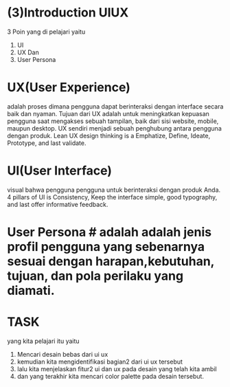 # (3)Introduction UIUX
3 Poin yang di pelajari yaitu 
1. UI
2. UX Dan 
3. User Persona

# UX(User Experience) #
adalah proses dimana pengguna dapat berinteraksi dengan interface secara baik dan nyaman. 
Tujuan dari UX adalah untuk meningkatkan kepuasan pengguna saat mengakses sebuah tampilan, baik dari sisi website, mobile, maupun desktop. UX sendiri menjadi sebuah penghubung antara pengguna dengan produk.
Lean UX design thinking is a Emphatize, Define, Ideate, Prototype, and last validate.

# UI(User Interface) #
visual bahwa pengguna pengguna untuk berinteraksi dengan produk Anda.
4 pillars of UI is Consistency, Keep the interface simple, good typography, and last offer informative feedback.

# User Persona # adalah adalah jenis profil pengguna yang sebenarnya sesuai dengan harapan,kebutuhan, tujuan, dan pola perilaku yang diamati.

# TASK #

yang kita pelajari itu yaitu
1. Mencari desain bebas dari ui ux
2. kemudian kita mengidentifikasi bagian2 dari ui ux tersebut
3. lalu kita menjelaskan fitur2 ui dan ux pada desain yang telah kita ambil
4. dan yang terakhir kita mencari color palette pada desain tersebut.
